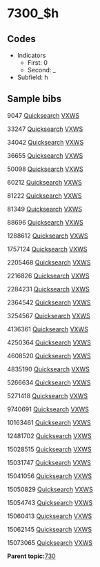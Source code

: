 # 7300\_$h

## Codes

-   Indicators
    -   First: 0
    -   Second: \_
-   Subfield: h

## Sample bibs

9047 [Quicksearch](https://search.library.yale.edu/catalog/9047) [VXWS](http://prodorbis.library.yale.edu:7014/vxws/GetHoldingsService?bibId=9047)

33247 [Quicksearch](https://search.library.yale.edu/catalog/33247) [VXWS](http://prodorbis.library.yale.edu:7014/vxws/GetHoldingsService?bibId=33247)

34042 [Quicksearch](https://search.library.yale.edu/catalog/34042) [VXWS](http://prodorbis.library.yale.edu:7014/vxws/GetHoldingsService?bibId=34042)

36655 [Quicksearch](https://search.library.yale.edu/catalog/36655) [VXWS](http://prodorbis.library.yale.edu:7014/vxws/GetHoldingsService?bibId=36655)

50098 [Quicksearch](https://search.library.yale.edu/catalog/50098) [VXWS](http://prodorbis.library.yale.edu:7014/vxws/GetHoldingsService?bibId=50098)

60212 [Quicksearch](https://search.library.yale.edu/catalog/60212) [VXWS](http://prodorbis.library.yale.edu:7014/vxws/GetHoldingsService?bibId=60212)

81222 [Quicksearch](https://search.library.yale.edu/catalog/81222) [VXWS](http://prodorbis.library.yale.edu:7014/vxws/GetHoldingsService?bibId=81222)

81349 [Quicksearch](https://search.library.yale.edu/catalog/81349) [VXWS](http://prodorbis.library.yale.edu:7014/vxws/GetHoldingsService?bibId=81349)

88696 [Quicksearch](https://search.library.yale.edu/catalog/88696) [VXWS](http://prodorbis.library.yale.edu:7014/vxws/GetHoldingsService?bibId=88696)

1288612 [Quicksearch](https://search.library.yale.edu/catalog/1288612) [VXWS](http://prodorbis.library.yale.edu:7014/vxws/GetHoldingsService?bibId=1288612)

1757124 [Quicksearch](https://search.library.yale.edu/catalog/1757124) [VXWS](http://prodorbis.library.yale.edu:7014/vxws/GetHoldingsService?bibId=1757124)

2205468 [Quicksearch](https://search.library.yale.edu/catalog/2205468) [VXWS](http://prodorbis.library.yale.edu:7014/vxws/GetHoldingsService?bibId=2205468)

2216826 [Quicksearch](https://search.library.yale.edu/catalog/2216826) [VXWS](http://prodorbis.library.yale.edu:7014/vxws/GetHoldingsService?bibId=2216826)

2284231 [Quicksearch](https://search.library.yale.edu/catalog/2284231) [VXWS](http://prodorbis.library.yale.edu:7014/vxws/GetHoldingsService?bibId=2284231)

2364542 [Quicksearch](https://search.library.yale.edu/catalog/2364542) [VXWS](http://prodorbis.library.yale.edu:7014/vxws/GetHoldingsService?bibId=2364542)

3254567 [Quicksearch](https://search.library.yale.edu/catalog/3254567) [VXWS](http://prodorbis.library.yale.edu:7014/vxws/GetHoldingsService?bibId=3254567)

4136361 [Quicksearch](https://search.library.yale.edu/catalog/4136361) [VXWS](http://prodorbis.library.yale.edu:7014/vxws/GetHoldingsService?bibId=4136361)

4250364 [Quicksearch](https://search.library.yale.edu/catalog/4250364) [VXWS](http://prodorbis.library.yale.edu:7014/vxws/GetHoldingsService?bibId=4250364)

4608520 [Quicksearch](https://search.library.yale.edu/catalog/4608520) [VXWS](http://prodorbis.library.yale.edu:7014/vxws/GetHoldingsService?bibId=4608520)

4835190 [Quicksearch](https://search.library.yale.edu/catalog/4835190) [VXWS](http://prodorbis.library.yale.edu:7014/vxws/GetHoldingsService?bibId=4835190)

5266634 [Quicksearch](https://search.library.yale.edu/catalog/5266634) [VXWS](http://prodorbis.library.yale.edu:7014/vxws/GetHoldingsService?bibId=5266634)

5271418 [Quicksearch](https://search.library.yale.edu/catalog/5271418) [VXWS](http://prodorbis.library.yale.edu:7014/vxws/GetHoldingsService?bibId=5271418)

9740691 [Quicksearch](https://search.library.yale.edu/catalog/9740691) [VXWS](http://prodorbis.library.yale.edu:7014/vxws/GetHoldingsService?bibId=9740691)

10163461 [Quicksearch](https://search.library.yale.edu/catalog/10163461) [VXWS](http://prodorbis.library.yale.edu:7014/vxws/GetHoldingsService?bibId=10163461)

12481702 [Quicksearch](https://search.library.yale.edu/catalog/12481702) [VXWS](http://prodorbis.library.yale.edu:7014/vxws/GetHoldingsService?bibId=12481702)

15028515 [Quicksearch](https://search.library.yale.edu/catalog/15028515) [VXWS](http://prodorbis.library.yale.edu:7014/vxws/GetHoldingsService?bibId=15028515)

15031747 [Quicksearch](https://search.library.yale.edu/catalog/15031747) [VXWS](http://prodorbis.library.yale.edu:7014/vxws/GetHoldingsService?bibId=15031747)

15041056 [Quicksearch](https://search.library.yale.edu/catalog/15041056) [VXWS](http://prodorbis.library.yale.edu:7014/vxws/GetHoldingsService?bibId=15041056)

15050829 [Quicksearch](https://search.library.yale.edu/catalog/15050829) [VXWS](http://prodorbis.library.yale.edu:7014/vxws/GetHoldingsService?bibId=15050829)

15054743 [Quicksearch](https://search.library.yale.edu/catalog/15054743) [VXWS](http://prodorbis.library.yale.edu:7014/vxws/GetHoldingsService?bibId=15054743)

15060413 [Quicksearch](https://search.library.yale.edu/catalog/15060413) [VXWS](http://prodorbis.library.yale.edu:7014/vxws/GetHoldingsService?bibId=15060413)

15062145 [Quicksearch](https://search.library.yale.edu/catalog/15062145) [VXWS](http://prodorbis.library.yale.edu:7014/vxws/GetHoldingsService?bibId=15062145)

15073065 [Quicksearch](https://search.library.yale.edu/catalog/15073065) [VXWS](http://prodorbis.library.yale.edu:7014/vxws/GetHoldingsService?bibId=15073065)

**Parent topic:**[730](../../tags/730/730.md)

